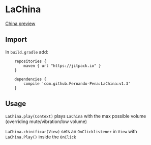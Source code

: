# LaChina

[China preview](https://clyp.it/j4j003gx)

## Import

In `build.gradle` add:
```
    repositories {
        maven { url "https://jitpack.io" }
    }
    
    dependencies {
        compile 'com.github.Fernando-Pena:LaChina:v1.3'
    }
```

## Usage

`LaChina.play(Context)` plays `LaChina` with the max possible volume (overriding mute/vibration/low volume)


`LaChina.chinificar(View)` sets an `OnClicklistener` in `View` with `LaChina.Play()` inside the `OnClick`
